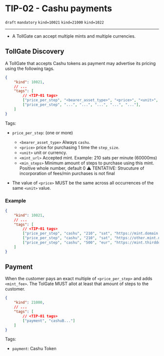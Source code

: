 # TIP-02 - Cashu payments
`draft` `mandatory` `kind=10021` `kind=21000` `kind=1022`

---

- A TollGate can accept multiple mints and multiple currencies.

## TollGate Discovery

A TollGate that accepts Cashu tokens as payment may advertise its pricing using the following tags.

```json
{
    "kind": 10021,
    // ...
    "tags": [
        // <TIP-01 tags>
        ["price_per_step", "<bearer_asset_type>", "<price>", "<unit>", "<mint_url>", "<min_steps>"],
        ["price_per_step", "...", "...", "...", "...", "..."],
    ]
}
```

Tags:
- `price_per_step`: (one or more)
	- `<bearer_asset_type>` Always `cashu`.
	- `<price>` price for purchasing 1 time the `step_size`.
	- `<unit>` unit or currency.
	- `<mint_url>` Accepted mint. Example: 210 sats per minute (60000ms)
	- `<min_steps>` Minimum amount of steps to purchase using this mint. Positive whole number, default 0 ⚠️ TENTATIVE: Strucuture of incorporation of fees/min purchases is not final

- The value of `<price>` MUST be the same across all occurrences of the same `<unit>` value.

### Example
```json
{
    "kind": 10021,
    // ...
    "tags": [
        // <TIP-01 tags>
        ["price_per_step", "cashu", "210", "sat", "https://mint.domain.net", 1],
        ["price_per_step", "cashu", "210", "sat", "https://other.mint.net", 1],
        ["price_per_step", "cashu", "500", "eur", "https://mint.thirddomain.eu", 3],
    ]
}
```

## Payment

When the customer pays an exact multiple of `<price_per_step>` and adds `<mint_fee>`. The TolGate MUST allot at least that amount of steps to the customer.

```json
{
	"kind": 21000,
	// ...
	"tags": [
		// <TIP-01 tags>
		["payment", "cashuB..."]
	]
}
```

Tags:
- `payment`: Cashu Token
